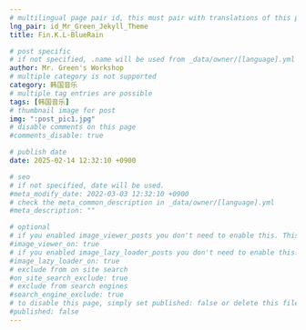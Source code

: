 ```yaml
---
# multilingual page pair id, this must pair with translations of this page. (This name must be unique)
lng_pair: id_Mr_Green_Jekyll_Theme
title: Fin.K.L-BlueRain

# post specific
# if not specified, .name will be used from _data/owner/[language].yml
author: Mr. Green's Workshop
# multiple category is not supported
category: 韩国音乐
# multiple tag entries are possible
tags: [韩国音乐]
# thumbnail image for post
img: ":post_pic1.jpg"
# disable comments on this page
#comments_disable: true

# publish date
date: 2025-02-14 12:32:10 +0900

# seo
# if not specified, date will be used.
#meta_modify_date: 2022-03-03 12:32:10 +0900
# check the meta_common_description in _data/owner/[language].yml
#meta_description: ""

# optional
# if you enabled image_viewer_posts you don't need to enable this. This is only if image_viewer_posts = false
#image_viewer_on: true
# if you enabled image_lazy_loader_posts you don't need to enable this. This is only if image_lazy_loader_posts = false
#image_lazy_loader_on: true
# exclude from on site search
#on_site_search_exclude: true
# exclude from search engines
#search_engine_exclude: true
# to disable this page, simply set published: false or delete this file
#published: false
---
```

